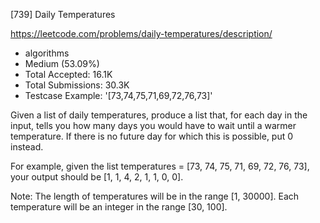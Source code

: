[739] Daily Temperatures  

https://leetcode.com/problems/daily-temperatures/description/

* algorithms
* Medium (53.09%)
* Total Accepted:    16.1K
* Total Submissions: 30.3K
* Testcase Example:  '[73,74,75,71,69,72,76,73]'


Given a list of daily temperatures, produce a list that, for each day in the input, tells you how many days you would have to wait until a warmer temperature.  If there is no future day for which this is possible, put 0 instead.

For example, given the list temperatures = [73, 74, 75, 71, 69, 72, 76, 73], your output should be [1, 1, 4, 2, 1, 1, 0, 0].


Note:
The length of temperatures will be in the range [1, 30000].
Each temperature will be an integer in the range [30, 100].

